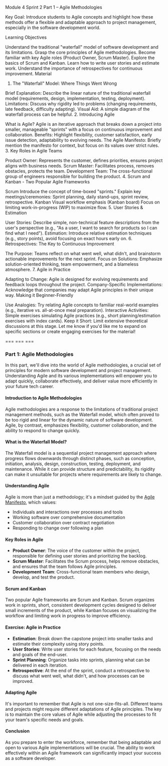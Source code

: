 Module 4 Sprint 2 Part 1 – Agile Methodologies

Key Goal: Introduce students to Agile concepts and highlight how these methods offer a flexible and adaptable approach to project management, especially in the software development world.

Learning Objectives

Understand the traditional "waterfall" model of software development and its limitations.
Grasp the core principles of Agile methodologies.
Become familiar with key Agile roles (Product Owner, Scrum Master).
Explore the basics of Scrum and Kanban.
Learn how to write user stories and estimate work.
Understand the importance of retrospectives for continuous improvement.
Material

1. The "Waterfall" Model: Where Things Went Wrong

Brief Explanation: Describe the linear nature of the traditional waterfall model (requirements, design, implementation, testing, deployment).
Limitations: Discuss why rigidity led to problems (changing requirements, late feedback, difficulty adapting).
Visual Aid: A simple diagram of the waterfall process can be helpful.
2.  Introducing Agile

What is Agile? Agile is an iterative approach that breaks down a project into smaller, manageable "sprints" with a focus on continuous improvement and collaboration.
Benefits: Highlight flexibility, customer satisfaction, early issue detection, adaptability to evolving needs.
The Agile Manifesto: Briefly mention the manifesto for context, but focus on its values over strict rules.
3. Key Roles in Agile Teams

Product Owner: Represents the customer, defines priorities, ensures project aligns with business needs.
Scrum Master: Facilitates process, removes obstacles, protects the team.
Development Team: The cross-functional group of engineers responsible for building the product.
4.  Scrum and Kanban - Two Popular Agile Frameworks

Scrum
Introduce the concept of time-boxed "sprints."
Explain key meetings/ceremonies: Sprint planning, daily stand-ups, sprint review, retrospective.
Kanban
Visual workflow emphasis (Kanban board)
Focus on limiting work-in-progress (WIP) to maximize flow.
5. User Stories & Estimation

User Stories: Describe simple, non-technical feature descriptions from the user's perspective (e.g., "As a user, I want to search for products so I can find what I need").
Estimation: Introduce relative estimation techniques (e.g., story points), avoid focusing on exact hours early on.
6. Retrospectives: The Key to Continuous Improvement

The Purpose: Teams reflect on what went well, what didn't, and brainstorm actionable improvements for the next sprint.
Focus on Solutions: Emphasize solution-oriented thinking, team empowerment, and a blameless atmosphere.
7.  Agile in Practice

Adapting to Change: Agile is designed for evolving requirements and feedback loops throughout the project.
Company-Specific Implementations: Acknowledge that companies may adapt Agile principles in their unique way.
Making it Beginner-Friendly

Use Analogies: Try relating Agile concepts to familiar real-world examples (e.g., iterative vs. all-at-once meal preparation).
Interactive Activities: Simple exercises simulating Agile practices (e.g., short planning/estimation exercises with index cards).
Keep it Short: Limit extensive theoretical discussions at this stage.
Let me know if you'd like me to expand on specific sections or create engaging exercises for the material!

=== === ===

### Part 1: Agile Methodologies

In this part, we'll dive into the world of Agile methodologies, a crucial set of principles for modern software development and project management. Understanding Agile and its various implementations will empower you to adapt quickly, collaborate effectively, and deliver value more efficiently in your future tech career.

#### Introduction to Agile Methodologies

Agile methodologies are a response to the limitations of traditional project management methods, such as the Waterfall model, which often proved to be too rigid and linear for the dynamic nature of software development. Agile, by contrast, emphasizes flexibility, customer collaboration, and the ability to respond to change quickly.

#### What is the Waterfall Model?

The Waterfall model is a sequential project management approach where progress flows downwards through distinct phases, such as conception, initiation, analysis, design, construction, testing, deployment, and maintenance. While it can provide structure and predictability, its rigidity can make it unsuitable for projects where requirements are likely to change.

#### Understanding Agile

Agile is more than just a methodology; it's a mindset guided by the [Agile Manifesto](https://agilemanifesto.org/), which values:

- Individuals and interactions over processes and tools
- Working software over comprehensive documentation
- Customer collaboration over contract negotiation
- Responding to change over following a plan

#### Key Roles in Agile

- **Product Owner**: The voice of the customer within the project, responsible for defining user stories and prioritizing the backlog.
- **Scrum Master**: Facilitates the Scrum process, helps remove obstacles, and ensures that the team follows Agile principles.
- **Development Team**: Cross-functional team members who design, develop, and test the product.

#### Scrum and Kanban

Two popular Agile frameworks are Scrum and Kanban. Scrum organizes work in sprints, short, consistent development cycles designed to deliver small increments of the product, while Kanban focuses on visualizing the workflow and limiting work in progress to improve efficiency.

#### Exercise: Agile in Practice

- **Estimation**: Break down the capstone project into smaller tasks and estimate their complexity using story points.
- **User Stories**: Write user stories for each feature, focusing on the needs and goals of the end-user.
- **Sprint Planning**: Organize tasks into sprints, planning what can be delivered in each iteration.
- **Retrospective**: At the end of the sprint, conduct a retrospective to discuss what went well, what didn't, and how processes can be improved.

#### Adapting Agile

It's important to remember that Agile is not one-size-fits-all. Different teams and projects might require different adaptations of Agile principles. The key is to maintain the core values of Agile while adjusting the processes to fit your team's specific needs and goals.

#### Conclusion

As you prepare to enter the workforce, remember that being adaptable and open to various Agile implementations will be crucial. The ability to work effectively within an Agile framework can significantly impact your success as a software developer.
